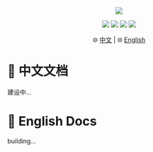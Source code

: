 <p align="center">
  <img src="https://avatars.githubusercontent.com/t/5707791?s=280&v=4"/><br>
</p>

<p align="center">  
  <a href="./LICENSE"><img src="https://img.shields.io/github/license/Dynesshely/conconcon-tri-buter?style=for-the-badge"></img></a>
  <a href=""><img src="https://img.shields.io/badge/Windows-0078D6?style=for-the-badge&logo=windows&logoColor=white"></img></a>
  <a href=""><img src="https://img.shields.io/badge/Linux-FCC624?style=for-the-badge&logo=linux&logoColor=black"></img></a>
  <a href=""><img src="https://img.shields.io/badge/mac%20os-000000?style=for-the-badge&logo=macos&logoColor=F0F0F0"></img></a>
</p>

<p align="center">  
  🌐 <a href="#-中文文档">中文</a> | 🌐 <a href="#-english-docs">English</a><br>
</p>

# 📃 中文文档
建设中...

# 📃 English Docs
building...
